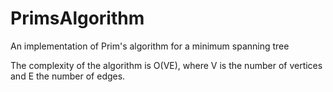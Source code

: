 # PrimsAlgorithm
An implementation of Prim's algorithm for a minimum spanning tree

The complexity of the algorithm is O(VE), where V is the number of vertices and E the number of edges.
